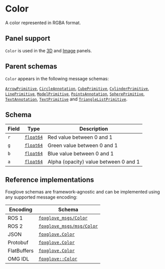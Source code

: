 # Color

A color represented in RGBA format.

## Panel support

<!--TODO: Link missing documentation when available-->

`Color` is used in the [3D](#) and [Image](#) panels.

## Parent schemas

`Color` appears in the following message schemas:

[`ArrowPrimitive`](./arrow-primitive.md), [`CircleAnnotation`](./circle-annotation.md), [`CubePrimitive`](./cube-primitive.md), [`CylinderPrimitive`](./cylinder-primitive.md), [`LinePrimitive`](./line-primitive.md), [`ModelPrimitive`](./model-primitive.md), [`PointsAnnotation`](./points-annotation.md), [`SpherePrimitive`](./sphere-primitive.md), [`TextAnnotation`](./text-annotation.md), [`TextPrimitive`](./text-primitive.md) and [`TriangleListPrimitive`](./triangle-list-primitive.md).

## Schema

| Field | Type                                     | Description                           |
| ----- | ---------------------------------------- | ------------------------------------- |
| `r`   | [`float64`](./built-in-types.md#float64) | Red value between 0 and 1             |
| `g`   | [`float64`](./built-in-types.md#float64) | Green value between 0 and 1           |
| `b`   | [`float64`](./built-in-types.md#float64) | Blue value between 0 and 1            |
| `a`   | [`float64`](./built-in-types.md#float64) | Alpha (opacity) value between 0 and 1 |

## Reference implementations

Foxglove schemas are framework-agnostic and can be implemented using any supported message encoding:

| Encoding    | Schema                                                                                                    |
| ----------- | --------------------------------------------------------------------------------------------------------- |
| ROS 1       | [`foxglove_msgs/Color`](https://github.com/foxglove/foxglove-sdk/blob/main/schemas/ros1/Color.msg)        |
| ROS 2       | [`foxglove_msgs/msg/Color`](https://github.com/foxglove/foxglove-sdk/blob/main/schemas/ros2/Color.msg)    |
| JSON        | [`foxglove.Color`](https://github.com/foxglove/foxglove-sdk/blob/main/schemas/jsonschema/Color.json)      |
| Protobuf    | [`foxglove.Color`](https://github.com/foxglove/foxglove-sdk/blob/main/schemas/proto/foxglove/Color.proto) |
| FlatBuffers | [`foxglove.Color`](https://github.com/foxglove/foxglove-sdk/blob/main/schemas/flatbuffer/Color.fbs)       |
| OMG IDL     | [`foxglove::Color`](https://github.com/foxglove/foxglove-sdk/blob/main/schemas/omgidl/foxglove/Color.idl) |
